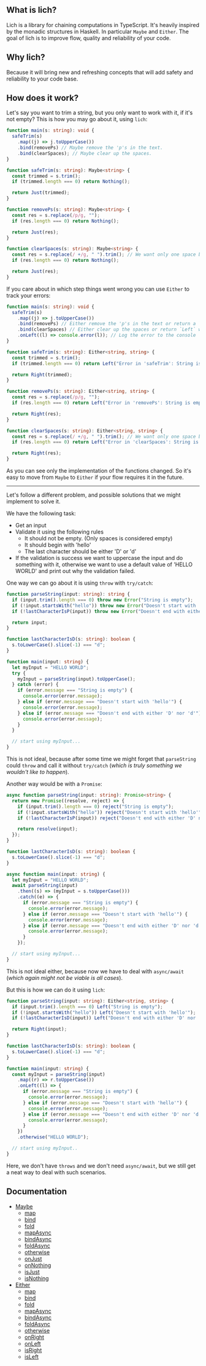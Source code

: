 ## What is lich?

Lich is a library for chaining computations in TypeScript. It's heavily inspired by the monadic structures in Haskell. In particular `Maybe` and `Either`.
The goal of lich is to improve flow, quality and reliability of your code.

## Why lich?

Because it will bring new and refreshing concepts that will add safety and reliability to your code base.

## How does it work?

Let's say you want to trim a string, but you only want to work with it, if it's not empty?
This is how you may go about it, using `lich`:

```ts
function main(s: string): void {
  safeTrim(s)
    .map((j) => j.toUpperCase())
    .bind(removePs) // Maybe remove the 'p's in the text.
    .bind(clearSpaces); // Maybe clear up the spaces.
}

function safeTrim(s: string): Maybe<string> {
  const trimmed = s.trim();
  if (trimmed.length === 0) return Nothing();

  return Just(trimmed);
}

function removePs(s: string): Maybe<string> {
  const res = s.replace(/p/g, "");
  if (res.length === 0) return Nothing();

  return Just(res);
}

function clearSpaces(s: string): Maybe<string> {
  const res = s.replace(/ +/g, " ").trim(); // We want only one space between words
  if (res.length === 0) return Nothing();

  return Just(res);
}
```

If you care about in which step things went wrong you can use `Either` to track your errors:

```ts
function main(s: string): void {
  safeTrim(s)
    .map((j) => j.toUpperCase())
    .bind(removePs) // Either remove the 'p's in the text or return a `Left` with a reason.
    .bind(clearSpaces) // Either clear up the spaces or return `Left` with a reason.
    .onLeft((l) => console.error(l)); // Log the error to the console
}

function safeTrim(s: string): Either<string, string> {
  const trimmed = s.trim();
  if (trimmed.length === 0) return Left("Error in 'safeTrim': String is empty");

  return Right(trimmed);
}

function removePs(s: string): Either<string, string> {
  const res = s.replace(/p/g, "");
  if (res.length === 0) return Left("Error in 'removePs': String is empty");

  return Right(res);
}

function clearSpaces(s: string): Either<string, string> {
  const res = s.replace(/ +/g, " ").trim(); // We want only one space between words.
  if (res.length === 0) return Left("Error in 'clearSpaces': String is empty");

  return Right(res);
}
```

As you can see only the implementation of the functions changed. So it's easy to move from `Maybe` to `Either` if your flow requires it in the future.

---

Let's follow a different problem, and possible solutions that we might implement to solve it.

We have the following task:

- Get an input
- Validate it using the following rules
  - It should not be empty. (Only spaces is considered empty)
  - It should begin with 'hello'
  - The last character should be either 'D' or 'd'
- If the validation is success we want to uppercase the input and do something with it, otherwise we want to use a default value of 'HELLO WORLD' and print out why the validation failed.

One way we can go about it is using `throw` with `try/catch`:

```ts
function parseString(input: string): string {
  if (input.trim().length === 0) throw new Error("String is empty");
  if (!input.startsWith("hello")) throw new Error("Doesn't start with 'hello'");
  if (!lastCharacterIsP(input)) throw new Error("Doesn't end with either 'D' nor 'd'");

  return input;
}

function lastCharacterIsD(s: string): boolean {
  s.toLowerCase().slice(-1) === "d";
}

function main(input: string) {
  let myInput = "HELLO WORLD";
  try {
    myInput = parseString(input).toUpperCase();
  } catch (error) {
    if (error.message === "String is empty") {
      console.error(error.message);
    } else if (error.message === "Doesn't start with 'hello'") {
      console.error(error.message);
    } else if (error.message === "Doesn't end with either 'D' nor 'd'") {
      console.error(error.message);
    }
  }

  // start using myInput...
}
```

This is not ideal, because after some time we might forget that `parseString` could `throw` and call it without `try/catch` (_which is truly something we wouldn't like to happen_).

Another way would be with a `Promise`:

```ts
async function parseString(input: string): Promise<string> {
  return new Promise((resolve, reject) => {
    if (input.trim().length === 0) reject("String is empty");
    if (!input.startsWith("hello")) reject("Doesn't start with 'hello'");
    if (!lastCharacterIsP(input)) reject("Doesn't end with either 'D' nor 'd'");

    return resolve(input);
  });
}

function lastCharacterIsD(s: string): boolean {
  s.toLowerCase().slice(-1) === "d";
}

async function main(input: string) {
  let myInput = "HELLO WORLD";
  await parseString(input)
    .then((s) => (myInput = s.toUpperCase()))
    .catch((e) => {
      if (error.message === "String is empty") {
        console.error(error.message);
      } else if (error.message === "Doesn't start with 'hello'") {
        console.error(error.message);
      } else if (error.message === "Doesn't end with either 'D' nor 'd'") {
        console.error(error.message);
      }
    });

  // start using myInput...
}
```

This is not ideal either, because now we have to deal with `async/await` (_which again might not be viable is all cases_).

But this is how we can do it using `lich`:

```ts
function parseString(input: string): Either<string, string> {
  if (input.trim().length === 0) Left("String is empty");
  if (!input.startsWith("hello")) Left("Doesn't start with 'hello'");
  if (!lastCharacterIsD(input)) Left("Doesn't end with either 'D' nor 'd'");

  return Right(input);
}

function lastCharacterIsD(s: string): boolean {
  s.toLowerCase().slice(-1) === "d";
}

function main(input: string) {
  const myInput = parseString(input)
    .map((r) => r.toUpperCase())
    .onLeft((l) => {
      if (error.message === "String is empty") {
        console.error(error.message);
      } else if (error.message === "Doesn't start with 'hello'") {
        console.error(error.message);
      } else if (error.message === "Doesn't end with either 'D' nor 'd'") {
        console.error(error.message);
      }
    })
    .otherwise("HELLO WORLD");

  // start using myInput..
}
```

Here, we don't have `throws` and we don't need `async/await`, but we still get a neat way to deal with such scenarios.

## Documentation

- [Maybe](maybe.md/#maybe)
  - [map](maybe.md/#map)
  - [bind](maybe.md/#bind)
  - [fold](maybe.md/#fold)
  - [mapAsync](maybe.md/#mapasync)
  - [bindAsync](maybe.md/#bindasync)
  - [foldAsync](maybe.md/#foldasync)
  - [otherwise](maybe.md/#otherwise)
  - [onJust](maybe.md/#onjust)
  - [onNothing](maybe.md/#onnothing)
  - [isJust](maybe.md/#isjust)
  - [isNothing](maybe.md/#isnothing)
- [Either](either.md/#either)
  - [map](either.md/#map)
  - [bind](either.md/#bind)
  - [fold](either.md/#fold)
  - [mapAsync](either.md/#mapasync)
  - [bindAsync](either.md/#bindasync)
  - [foldAsync](either.md/#foldasync)
  - [otherwise](either.md/#otherwise)
  - [onRight](either.md/#onright)
  - [onLeft](either.md/#onleft)
  - [isRight](either.md/#isright)
  - [isLeft](either.md/#isleft)
